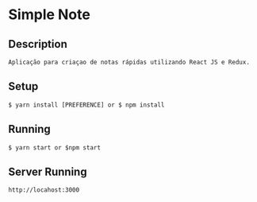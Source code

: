 # Simple Note

## Description

```
Aplicação para criaçao de notas rápidas utilizando React JS e Redux.
```

## Setup

```
$ yarn install [PREFERENCE] or $ npm install
```

## Running

```
$ yarn start or $npm start
```

## Server Running

```
http://locahost:3000
```
